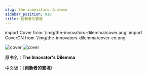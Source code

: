 ```yaml
---
slug: the-innovators-dilemma
sidebar_position: 010
title: 创新者的窘境
---
```


import Cover from '/img/the-innovators-dilemma/cover.png'
import CoverCN from '/img/the-innovators-dilemma/cover-cn.png'

<img src={Cover} alt="cover" style={{width:240}} />
<img src={CoverCN} alt="cover" style={{width:240}} />

原书名：**The Innovator's Dilemma**


中文版：《**创新者的窘境**》



